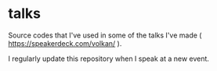 # talks

Source codes that I've used in some of the talks I've made ( https://speakerdeck.com/volkan/ ).

I regularly update this repository when I speak at a new event.
